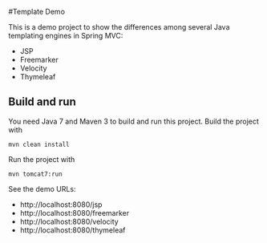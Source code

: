 #Template Demo

This is a demo project to show the differences among several Java templating engines in Spring MVC:
  - JSP
  - Freemarker
  - Velocity
  - Thymeleaf

## Build and run
You need Java 7 and Maven 3 to build and run this project.
Build the project with
    
    mvn clean install

Run the project with

    mvn tomcat7:run

See the demo URLs:
  - http://localhost:8080/jsp
  - http://localhost:8080/freemarker
  - http://localhost:8080/velocity
  - http://localhost:8080/thymeleaf
